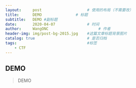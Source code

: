 ```yaml
---
layout:     post                    # 使用的布局（不需要改）
title:      DEMO               # 标题 
subtitle:   DEMO #副标题
date:       2020-04-07              # 时间
author:     WangONC                      # 作者
header-img: img/post-bg-2015.jpg    #这篇文章标题背景图片
catalog: true                       # 是否归档
tags:                               #标签
    - CTF
---
```

## DEMO
>DEMO

